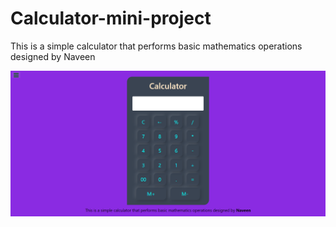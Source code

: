 # Calculator-mini-project
This is a simple calculator that performs basic mathematics operations designed by Naveen
<br>

<img src="calculator.png" alt=" Calculator web page">
